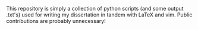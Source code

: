 This repository is simply a collection of python scripts (and some output .txt's) used for writing my dissertation in tandem with LaTeX and vim. Public contributions are probably unnecessary!
